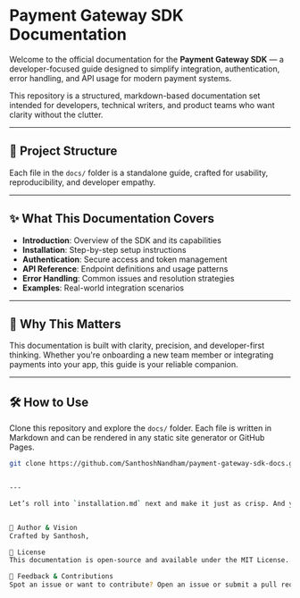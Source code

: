 # Payment Gateway SDK Documentation

Welcome to the official documentation for the **Payment Gateway SDK** — a developer-focused guide designed to simplify integration, authentication, error handling, and API usage for modern payment systems.

This repository is a structured, markdown-based documentation set intended for developers, technical writers, and product teams who want clarity without the clutter.

---

## 📁 Project Structure

Each file in the `docs/` folder is a standalone guide, crafted for usability, reproducibility, and developer empathy.

---

## ✨ What This Documentation Covers

- **Introduction**: Overview of the SDK and its capabilities
- **Installation**: Step-by-step setup instructions
- **Authentication**: Secure access and token management
- **API Reference**: Endpoint definitions and usage patterns
- **Error Handling**: Common issues and resolution strategies
- **Examples**: Real-world integration scenarios

---

## 🚀 Why This Matters

This documentation is built with clarity, precision, and developer-first thinking. Whether you're onboarding a new team member or integrating payments into your app, this guide is your reliable companion.

---

## 🛠️ How to Use

Clone this repository and explore the `docs/` folder. Each file is written in Markdown and can be rendered in any static site generator or GitHub Pages.

```bash
git clone https://github.com/SanthoshNandham/payment-gateway-sdk-docs.git


---

Let’s roll into `installation.md` next and make it just as crisp. And yes — since this is a pure documentation repo, you can absolutely uninstall Node.js and npm if you’re not using them for anything else. You’re building clarity, not compiling code 💪


🧠 Author & Vision
Crafted by Santhosh,

📌 License
This documentation is open-source and available under the MIT License.

💬 Feedback & Contributions
Spot an issue or want to contribute? Open an issue or submit a pull request. Collaboration is welcome!
